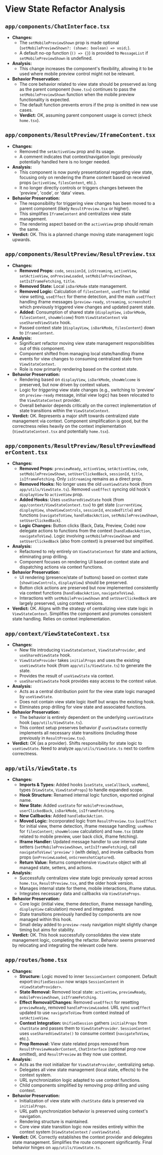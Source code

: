# View State Refactor Analysis

## `app/components/ChatInterface.tsx`

- **Changes:**
  - The `setMobilePreviewShown` prop is made optional (`setMobilePreviewShown?: (shown: boolean) => void;`).
  - A default no-op function (`() => {}`) is provided to `MessageList` if `setMobilePreviewShown` is undefined.
- **Analysis:**
  - This change increases the component's flexibility, allowing it to be used where mobile preview control might not be relevant.
- **Behavior Preservation:**
  - The core behavior related to view state should be preserved as long as the parent component (`home.tsx`) continues to pass the `setMobilePreviewShown` function when the mobile preview functionality is expected.
  - The default function prevents errors if the prop is omitted in new use cases.
  - **Verdict:** OK, assuming parent component usage is correct (check `home.tsx`).

## `app/components/ResultPreview/IframeContent.tsx`

- **Changes:**
  - Removed the `setActiveView` prop and its usage.
  - A comment indicates that context/navigation logic previously potentially handled here is no longer needed.
- **Analysis:**
  - This component is now purely presentational regarding view state, focusing only on rendering the iframe content based on received props (`activeView`, `filesContent`, etc.).
  - It no longer directly controls or triggers changes between the 'preview', 'code', or 'data' views.
- **Behavior Preservation:**
  - The responsibility for triggering view changes has been moved to a parent component (likely `ResultPreview.tsx` or higher).
  - This simplifies `IframeContent` and centralizes view state management.
  - The rendering aspect based on the `activeView` prop should remain the same.
- **Verdict:** OK. This is a planned change moving state management logic upwards.

## `app/components/ResultPreview/ResultPreview.tsx`

- **Changes:**
  - **Removed Props:** `code`, `sessionId`, `isStreaming`, `activeView`, `setActiveView`, `onPreviewLoaded`, `setMobilePreviewShown`, `setIsIframeFetching`, `title`.
  - **Removed State:** Local `isDarkMode` state management.
  - **Removed Logic:** Calculation of `filesContent`, `useEffect` for initial view setting, `useEffect` for theme detection, and the main `useEffect` handling iframe messages (`preview-ready`, `streaming`, `screenshot`) which previously triggered view changes and updated parent state.
  - **Added:** Consumption of shared state (`displayView`, `isDarkMode`, `filesContent`, `showWelcome`) from `ViewStateContext` via `useSharedViewState` hook.
  - Passed context state (`displayView`, `isDarkMode`, `filesContent`) down to `IframeContent`.
- **Analysis:**
  - Significant refactor moving view state management responsibilities out of this component.
  - Component shifted from managing local state/handling iframe events for view changes to consuming centralized state from `ViewStateContext`.
  - Role is now primarily rendering based on the context state.
- **Behavior Preservation:**
  - Rendering based on `displayView`, `isDarkMode`, `showWelcome` is preserved, but now driven by context values.
  - Logic for _triggering_ view state changes (e.g., switching to 'preview' on `preview-ready` message, initial view logic) has been relocated to the `ViewStateContext` provider.
  - Overall behavior depends critically on the correct implementation of state transitions within the `ViewStateContext`.
- **Verdict:** OK. Represents a major shift towards centralized state management via context. Component simplification is good, but the correctness relies heavily on the context implementation (`ViewStateContext.tsx` and potentially `home.tsx`).

## `app/components/ResultPreview/ResultPreviewHeaderContent.tsx`

- **Changes:**
  - **Removed Props:** `previewReady`, `activeView`, `setActiveView`, `code`, `setMobilePreviewShown`, `setUserClickedBack`, `sessionId`, `title`, `isIframeFetching`. Only `isStreaming` remains as a direct prop.
  - **Removed Hooks:** No longer uses the old `useViewState` hook (from `app/utils/ViewState.ts`). Removed `useEffect` syncing old hook's `displayView` to `activeView` prop.
  - **Added Hooks:** Uses `useSharedViewState` hook (from `app/context/ViewStateContext.tsx`) to get state (`currentView`, `displayView`, `showViewControls`, `sessionId`, `encodedTitle`) and functions (`navigateToView`, `handleBackAction`, `setMobilePreviewShown`, `setUserClickedBack`).
  - **Logic Changes:** Button clicks (Back, Data, Preview, Code) now delegate actions to functions from the context (`handleBackAction`, `navigateToView`). Logic involving `setMobilePreviewShown` and `setUserClickedBack` (also from context) is preserved but simplified.
- **Analysis:**
  - Refactored to rely entirely on `ViewStateContext` for state and actions, eliminating prop drilling.
  - Component focuses on rendering UI based on context state and dispatching actions via context functions.
- **Behavior Preservation:**
  - UI rendering (presence/state of buttons) based on context state (`showViewControls`, `displayView`) should be preserved.
  - Button click actions are preserved but now implemented consistently via context functions (`handleBackAction`, `navigateToView`).
  - Interactions with `setMobilePreviewShown` and `setUserClickedBack` are largely preserved, using context versions.
- **Verdict:** OK. Aligns with the strategy of centralizing view state logic in `ViewStateContext`. Simplifies the component and promotes consistent state handling. Relies on context implementation.

## `app/context/ViewStateContext.tsx`

- **Changes:**
  - New file introducing `ViewStateContext`, `ViewStateProvider`, and `useSharedViewState` hook.
  - `ViewStateProvider` takes `initialProps` and uses the existing `useViewState` hook (from `app/utils/ViewState.ts`) to generate the state.
  - Provides the result of `useViewState` via context.
  - `useSharedViewState` hook provides easy access to the context value.
- **Analysis:**
  - Acts as a central distribution point for the view state logic managed by `useViewState`.
  - Does not contain view state logic itself but wraps the existing hook.
  - Eliminates prop drilling for view state and associated functions.
- **Behavior Preservation:**
  - The behavior is entirely dependent on the underlying `useViewState` hook (`app/utils/ViewState.ts`).
  - This context setup preserves behavior _if_ `useViewState` correctly implements all necessary state transitions (including those previously in `ResultPreview.tsx`).
- **Verdict:** OK (as a provider). Shifts responsibility for state logic to `useViewState`. Need to analyze `app/utils/ViewState.ts` next to confirm correctness.

## `app/utils/ViewState.ts`

- **Changes:**
  - **Imports & Types:** Added hooks (`useState`, `useCallback`, `useMemo`), types (`ViewState`, `ViewStateProps`) to handle expanded scope.
  - **Hook Structure:** Renamed internal logic function, exported original name.
  - **New State:** Added `useState` for `mobilePreviewShown`, `userClickedBack`, `isDarkMode`, `isIframeFetching`.
  - **New Callbacks:** Added `handleBackAction`.
  - **Moved Logic:** Incorporated logic from `ResultPreview.tsx` (`useEffect` for initial view, theme detection, iframe message handling; `useMemo` for `filesContent`; `showWelcome` calculation) and `home.tsx` (state related to mobile preview, user back click, iframe fetching).
  - **Iframe Handler:** Updated message handler to use internal state setters (`setMobilePreviewShown`, `setIsIframeFetching`), call `navigateToView('preview')` (with delay), and invoke callbacks from props (`onPreviewLoaded`, `onScreenshotCaptured`).
  - **Return Value:** Returns comprehensive `ViewState` object with all managed state, setters, and actions.
- **Analysis:**
  - Successfully centralizes view state logic previously spread across `home.tsx`, `ResultPreview.tsx`, and the older hook version.
  - Manages internal state for theme, mobile interactions, iframe status.
  - Integrates necessary data and callbacks via `ViewStateProps`.
- **Behavior Preservation:**
  - Core logic (initial view, theme detection, iframe message handling, `displayView` calculation) moved and integrated.
  - State transitions previously handled by components are now managed within this hook.
  - Small delay added to `preview-ready` navigation might slightly change timing but aims for stability.
- **Verdict:** OK. This hook successfully consolidates the view state management logic, completing the refactor. Behavior seems preserved by relocating and integrating the relevant code here.

## `app/routes/home.tsx`

- **Changes:**
  - **Structure:** Logic moved to inner `SessionContent` component. Default export `UnifiedSession` now wraps `SessionContent` in `<ViewStateProvider>`.
  - **State Removal:** Removed local state: `activeView`, `previewReady`, `mobilePreviewShown`, `isIframeFetching`.
  - **Effect Removal/Changes:** Removed `useEffect` for resetting `previewReady`, removed `handlePreviewLoaded`. URL sync `useEffect` updated to use `navigateToView` from context instead of `setActiveView`.
  - **Context Integration:** `UnifiedSession` gathers `initialProps` from `chatState` and passes them to `ViewStateProvider`. `SessionContent` uses `useSharedViewState()` to consume context (`navigateToView`, etc.).
  - **Prop Removal:** View state related props removed from `ResultPreviewHeaderContent`, `ChatInterface` (optional prop now omitted), and `ResultPreview` as they now use context.
- **Analysis:**
  - Acts as the root initializer for `ViewStateProvider`, centralizing setup.
  - Delegates all view state management (local state, effects) to the context system.
  - URL synchronization logic adapted to use context functions.
  - Child components simplified by removing prop drilling and using context.
- **Behavior Preservation:**
  - Initialization of view state with `chatState` data is preserved via `initialProps`.
  - URL path synchronization behavior is preserved using context's navigation.
  - Rendering structure is maintained.
  - Core view state transition logic now resides entirely within the context system (`ViewStateContext` / `useViewState`).
- **Verdict:** OK. Correctly establishes the context provider and delegates state management. Simplifies the route component significantly. Final behavior hinges on `app/utils/ViewState.ts`.
